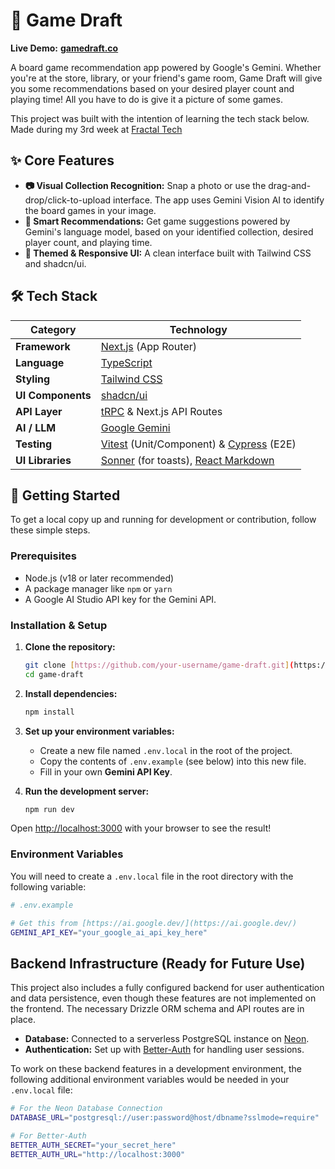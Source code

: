 # 🍻 Game Draft
**Live Demo:** [**gamedraft.co**](https://gamedraft.co)

A board game recommendation app powered by Google's Gemini. Whether you're at the store, library, or your friend's game room, Game Draft will give you some recommendations based on your desired player count and playing time! All you have to do is give it a picture of some games. 

This project was built with the intention of learning the tech stack below. Made during my 3rd week at [Fractal Tech](https://fractalbootcamp.com/)


## ✨ Core Features

* **📷 Visual Collection Recognition:** Snap a photo or use the drag-and-drop/click-to-upload interface. The app uses Gemini Vision AI to identify the board games in your image.
* **🧠 Smart Recommendations:** Get game suggestions powered by Gemini's language model, based on your identified collection, desired player count, and playing time.
* **🎨 Themed & Responsive UI:** A clean interface built with Tailwind CSS and shadcn/ui.

## 🛠️ Tech Stack

|Category   | Technology |
| ----------------- | ----------------------------------------------------------------------------------------------------------- |
| **Framework** | [Next.js](https://nextjs.org/) (App Router)                                                                 |
| **Language** | [TypeScript](https://www.typescriptlang.org/)                                                               |
| **Styling** | [Tailwind CSS](https://tailwindcss.com/)                                                                    |
| **UI Components** | [shadcn/ui](https://ui.shadcn.com/)                                                                         |
| **API Layer** | [tRPC](https://trpc.io/) & Next.js API Routes                                                               |
| **AI / LLM** | [Google Gemini](https://ai.google.dev/)                                                                     |
| **Testing** | [Vitest](https://vitest.dev/) (Unit/Component) & [Cypress](https://www.cypress.io/) (E2E)                     |
| **UI Libraries** | [Sonner](https://sonner.emilkowal.ski/) (for toasts), [React Markdown](https://github.com/remarkjs/react-markdown) |


## 🚀 Getting Started

To get a local copy up and running for development or contribution, follow these simple steps.

### Prerequisites

* Node.js (v18 or later recommended)
* A package manager like `npm` or `yarn`
* A Google AI Studio API key for the Gemini API.

### Installation & Setup

1.  **Clone the repository:**
    ```sh
    git clone [https://github.com/your-username/game-draft.git](https://github.com/your-username/game-draft.git)
    cd game-draft
    ```

2.  **Install dependencies:**
    ```sh
    npm install
    ```

3.  **Set up your environment variables:**
    * Create a new file named `.env.local` in the root of the project.
    * Copy the contents of `.env.example` (see below) into this new file.
    * Fill in your own **Gemini API Key**.

4.  **Run the development server:**
    ```sh
    npm run dev
    ```

Open [http://localhost:3000](http://localhost:3000) with your browser to see the result!

### Environment Variables

You will need to create a `.env.local` file in the root directory with the following variable:

```sh
# .env.example

# Get this from [https://ai.google.dev/](https://ai.google.dev/)
GEMINI_API_KEY="your_google_ai_api_key_here"
```

## Backend Infrastructure (Ready for Future Use)

This project also includes a fully configured backend for user authentication and data persistence, even though these features are not implemented on the frontend. The necessary Drizzle ORM schema and API routes are in place.

* **Database:** Connected to a serverless PostgreSQL instance on [Neon](https://neon.tech/).
* **Authentication:** Set up with [Better-Auth](https://better-auth.dev/) for handling user sessions.

To work on these backend features in a development environment, the following additional environment variables would be needed in your `.env.local` file:

```sh
# For the Neon Database Connection
DATABASE_URL="postgresql://user:password@host/dbname?sslmode=require"

# For Better-Auth
BETTER_AUTH_SECRET="your_secret_here"
BETTER_AUTH_URL="http://localhost:3000"
```
